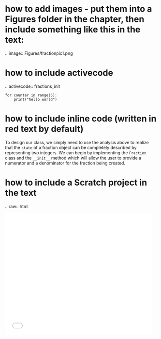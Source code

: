 # how to add images - put them into a Figures folder in the chapter, then include something like this in the text:
.. image:: Figures/fractionpic1.png


# how to include activecode
.. activecode:: fractions_init

    for counter in range(5):
        print("hello world")


# how to include inline code (written in red text by default)
To design our class, we simply need to use the analysis above to realize that
the `state` of a fraction object can be completely described by representing
two integers.  We can begin by implementing the ``Fraction`` class and the
``__init__`` method which will allow the user to provide a numerator and a
denominator for the fraction being created.


# how to include a Scratch project in the text
.. raw:: html

   <iframe allowtransparency="true" width="485" height="402" src="//scratch.mit.edu/projects/embed/143017505/?autostart=false" frameborder="0" allowfullscreen></iframe>